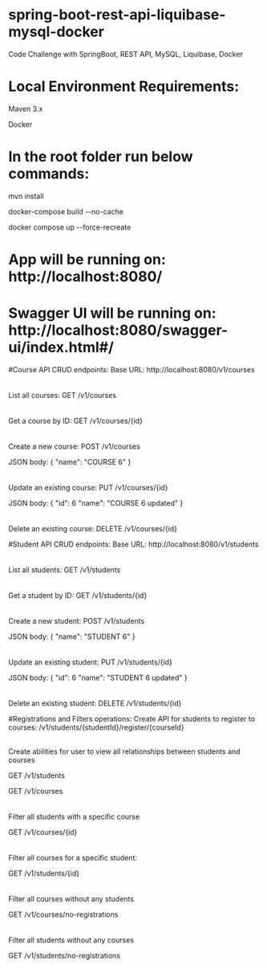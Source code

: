 # spring-boot-rest-api-liquibase-mysql-docker
Code Challenge with SpringBoot, REST API, MySQL, Liquibase, Docker

# Local Environment Requirements:
Maven 3.x

Docker

# In the root folder run below commands:

mvn install

docker-compose build --no-cache

docker compose up --force-recreate

# App will be running on: http://localhost:8080/

# Swagger UI will be running on: http://localhost:8080/swagger-ui/index.html#/

#Course API CRUD endpoints: 
Base URL: http://localhost:8080/v1/courses
<br>
<br>
<br>
List all courses: GET /v1/courses
<br>
<br>
<br>
Get a course by ID: GET /v1/courses/{id}
<br>
<br>
<br>
Create a new course: POST /v1/courses

JSON body:
{
"name": "COURSE 6"
}
<br>
<br>
<br>
Update an existing course: PUT /v1/courses/{id}

JSON body:
{
"id": 6
"name": "COURSE 6 updated"
}
<br>
<br>
<br>
Delete an existing course: DELETE /v1/courses/{id}


#Student API CRUD endpoints:
Base URL: http://localhost:8080/v1/students
<br>
<br>
<br>
List all students: GET /v1/students
<br>
<br>
<br>
Get a student by ID: GET /v1/students/{id}
<br>
<br>
<br>
Create a new student: POST /v1/students

JSON body:
{
"name": "STUDENT 6"
}
<br>
<br>
<br>
Update an existing student: PUT /v1/students/{id}

JSON body:
{
"id": 6
"name": "STUDENT 6 updated"
}
<br>
<br>
<br>
Delete an existing student: DELETE /v1/students/{id}


#Registrations and Filters operations:
Create API for students to register to courses:
/v1/students/{studentId}/register/{courseId}
<br>
<br>

Create abilities for user to view all relationships between students and courses

GET /v1/students

GET /v1/courses
<br>
<br>
<br>
Filter all students with a specific course

GET /v1/courses/{id}
<br>
<br>
<br>
Filter all courses for a specific student: 

GET /v1/students/{id}
<br>
<br>
<br>
Filter all courses without any students

GET /v1/courses/no-registrations
<br>
<br>
<br>
Filter all students without any courses

GET /v1/students/no-registrations